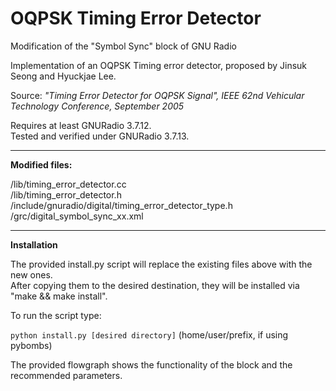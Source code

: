 OQPSK Timing Error Detector
===

Modification of the "Symbol Sync" block of GNU Radio

Implementation of an OQPSK Timing error detector, proposed by Jinsuk Seong 
and Hyuckjae Lee.

Source:
*"Timing Error Detector for OQPSK Signal",*
 *IEEE 62nd Vehicular Technology Conference,*
*September 2005*

Requires at least GNURadio 3.7.12.  
Tested and verified under GNURadio 3.7.13.

---

**Modified files:**

/lib/timing_error_detector.cc  
/lib/timing_error_detector.h  
/include/gnuradio/digital/timing_error_detector_type.h  
/grc/digital_symbol_sync_xx.xml  

---

**Installation**

The provided install.py script will replace the existing files above with the new ones.  
After copying them to the desired destination, they will be installed via "make && make install".

To run the script type:

`python install.py [desired directory]` 	  (home/user/prefix, if using pybombs)

The provided flowgraph shows the functionality of the block and the recommended parameters.




